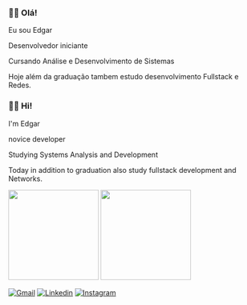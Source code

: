 ### 👨‍🦲 Olá!

Eu sou Edgar

Desenvolvedor iniciante

Cursando Análise e Desenvolvimento de Sistemas

Hoje além da graduação tambem estudo desenvolvimento Fullstack e Redes.

### 👨‍🦲 Hi!

I'm Edgar

novice developer

Studying Systems Analysis and Development

Today in addition to graduation also study fullstack development and Networks.


<div>
  
   <img height="180em" src="https://github-readme-stats.vercel.app/api?username=EdgarBrabo&show_icons=true&theme=tokyonight"/>
 <img height="180em" src="https://github-readme-stats.vercel.app/api/top-langs/?username=EdgarBrabo&layout=compact&theme=tokyonight"/>
  
</div>

[![Gmail](https://img.shields.io/badge/Gmail-D14836?style=for-the-badge&logo=gmail&logoColor=white)](wallacebrabo21@gmail.com)
[![Linkedin](https://img.shields.io/badge/LinkedIn-0077B5?style=for-the-badge&logo=linkedin&logoColor=white)](https://www.linkedin.com/in/edgar-brabo-73b15194/)
[![Instagram](https://img.shields.io/badge/Instagram-E4405F?style=for-the-badge&logo=instagram&logoColor=white)](https://www.instagram.com/edgar_brabo/)
